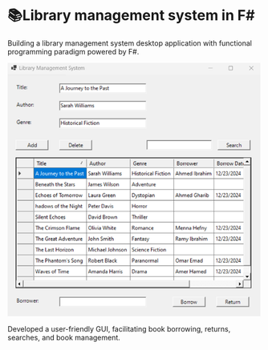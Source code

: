 # 📚Library management system in F#

Building a library management system desktop application with functional programming paradigm powered by F#.

![system](system.png)

Developed a user-friendly GUI, facilitating book borrowing, returns, searches, and book management.
